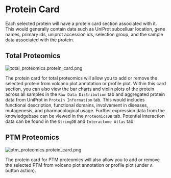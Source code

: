 # Protein Card

Each selected protein will have a protein card section associated with it. This would generally contain data such as UniProt
subcelluar location, gene names, primary ids, uniprot accession ids, selection group, and the sample data associated with the protein.

## Total Proteomics

![total_proteomics.protein_card.png](total_proteomics.protein_card.png)

The protein card for total proteomics will allow you to add or remove the selected protein from volcano plot annotation or profile plot.
Within this card section, you can also view the bar charts and violin plots of the protein across all samples in the `Raw Data Distribution` tab and aggregated protein data from UniProt in `Protein Information` tab. This would includes functional description, functional domains, involvement in diseases, mutagenesis, and pharmacological usage.
Further expression data from the knowledgebase can be viewed in the `ProteomicsDB` tab. Potential interaction data can be found in the `StringDB` and `Interactome Atlas` tab.

## PTM Proteomics

![ptm_proteomics.protein_card.png](ptm_proteomics.protein_card.png)

The protein card for PTM proteomics will also allow you to add or remove the selected PTM from volcano plot annotation or profile plot (under `A` button action).